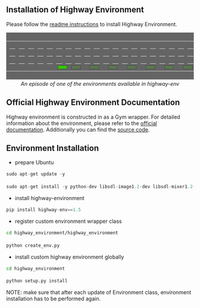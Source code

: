 ## Installation of Highway Environment

Please follow the [readme instructions](https://github.com/resuldagdanov/self-improving-RL/blob/main/README.md) to install Highway Environment.

<p align="center">
    <img src="../assets/highway-env.gif"><br/>
    <em>An episode of one of the environments available in highway-env</em>
</p>

## Official Highway Environment Documentation

Highway environment is constructed in as a Gym wrapper. For detailed information about the environment, please refer to the [official documentation](https://highway-env.readthedocs.io/en/latest/). Additionally you can find the [source code](https://github.com/eleurent/highway-env).

## Environment Installation

* prepare Ubuntu
```python
sudo apt-get update -y

sudo apt-get install -y python-dev libsdl-image1.2-dev libsdl-mixer1.2-dev libsdl-ttf2.0-dev libsdl1.2-dev libsmpeg-dev python-numpy subversion libportmidi-dev ffmpeg libswscale-dev libavformat-dev libavcodec-dev libfreetype6-dev gcc
```

* install highway-environment
```python
pip install highway-env==1.5
```

* register custom environment wrapper class
```sh
cd highway_environment/highway_environment

python create_env.py
```

* install custom highway environment globally
```sh
cd highway_environment

python setup.py install
```

NOTE: make sure that after each update of Environment class, environment installation has to be performed again.